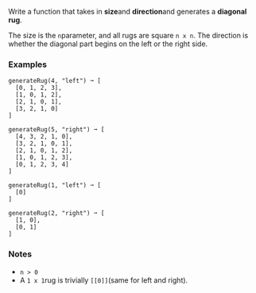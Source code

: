 Write a function that takes in **size**and **direction**and generates a **diagonal rug**.

The size is the `n`parameter, and all rugs are square `n x n`. The direction is whether the diagonal part begins on the left or the right side.


### Examples ###
    generateRug(4, "left") ➞ [
      [0, 1, 2, 3],
      [1, 0, 1, 2],
      [2, 1, 0, 1],
      [3, 2, 1, 0]
    ]

    generateRug(5, "right") ➞ [
      [4, 3, 2, 1, 0],
      [3, 2, 1, 0, 1],
      [2, 1, 0, 1, 2],
      [1, 0, 1, 2, 3],
      [0, 1, 2, 3, 4]
    ]

    generateRug(1, "left") ➞ [
      [0]
    ]

    generateRug(2, "right") ➞ [
      [1, 0],
      [0, 1]
    ]


### Notes ###
*   `n > 0`
*   A `1 x 1`rug is trivially `[[0]]`(same for left and right).